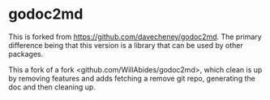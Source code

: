 # godoc2md

This is forked from <a
href="https://github.com/davecheney/godoc2md">https://github.com/davecheney/godoc2md</a>.  The
primary difference being that this version is a library that can be used by other packages.

This a fork of a fork <github.com/WillAbides/godoc2md>, which clean is up by removing features and
adds fetching a remove git repo, generating the doc and then cleaning up.
